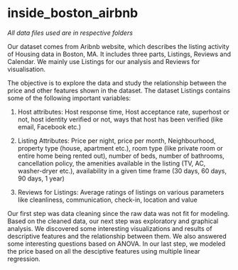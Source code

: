 # inside_boston_airbnb

*All data files used are in respective folders*


Our dataset comes from Aribnb website, which describes the listing activity of Housing data in Boston, MA. It includes three parts, Listings, Reviews and Calendar. We mainly use Listings for our analysis and Reviews for visualisation.

The objective is to explore the data and study the relationship between the price and other features shown in the dataset.
The dataset Listings contains some of the following important variables:

1. Host attributes: Host response time, Host acceptance rate, superhost or not, host identity verified or not, ways that host has been verified (like email, Facebook etc.)

2. Listing Attributes: Price per night, price per month, Neighbourhood, property type (house, apartment etc.), room type (like private room or entire home being rented out), number of beds, number of bathrooms, cancellation policy, the amenities available in the listing (TV, AC, washer-dryer etc.), availability in a given time frame (30 days, 60 days, 90 days, 1 year)

3. Reviews for Listings: Average ratings of listings on various parameters like cleanliness, communication,
check-in, location and value

Our first step was data cleaning since the raw data was not fit for modeling. Based on the cleaned data, our next step was exploratory and graphical analysis. We discovered some interesting visualizations and results of descriptive features and the relationship between them. We also answered some interesting questions based on ANOVA. In our last step, we modeled the price based on all the desciptive features using multiple linear regression.
